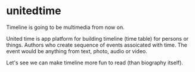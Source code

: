 unitedtime
==========
Timeline is going to be multimedia from now on.

United time is app platform for building timeline (time table) for persons or things. Authors who create sequence of events assoicated with time. The event would be anything from text, photo, audio or video.

Let's see we can make timeline more fun to read (than biography itself).
